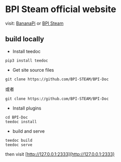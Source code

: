 BPI Steam official website
=====

visit: [BananaPi](https://banana-pi.org.cn/) or [BPI Steam](https://bpi-steam.com/)


## build locally

* Install teedoc

```
pip3 install teedoc
```

* Get site source files

```
git clone https://github.com/BPI-STEAM/BPI-Doc
```

或者

```
git clone https://github.com/BPI-STEAM/BPI-Doc
```

* Install plugins

```
cd BPI-Doc
teedoc install
```

* build and serve

```
teedoc build
teedoc serve
```

then visit [http://127.0.0.1:2333](http://127.0.0.1:2333)



